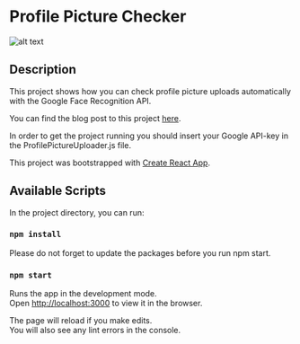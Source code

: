 # Profile Picture Checker

![alt text](https://i2.wp.com/jeds-ai.com/wp-content/uploads/2021/03/profile-picture-upload-small.gif)

## Description
This project shows how you can check profile picture uploads automatically with the Google Face Recognition API.

You can find the blog post to this project [here](https://jeds-ai.com/how-to-check-profile-picture-uploads-automatically-with-google-face-recognition-api).

In order to get the project running you should insert your Google API-key in the ProfilePictureUploader.js file.

This project was bootstrapped with [Create React App](https://github.com/facebook/create-react-app).

## Available Scripts

In the project directory, you can run:

### `npm install`

Please do not forget to update the packages before you run npm start.

### `npm start`

Runs the app in the development mode.\
Open [http://localhost:3000](http://localhost:3000) to view it in the browser.

The page will reload if you make edits.\
You will also see any lint errors in the console.
